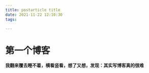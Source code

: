 ```yaml
---
title: postarticle title
date: 2021-11-22 12:10:30
tags:

---
```

# 第一个博客
**我翻来覆去睡不着，横看竖看，想了又想，发现：其实写博客真的很难**